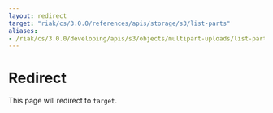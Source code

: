 ```yaml
---
layout: redirect
target: "riak/cs/3.0.0/references/apis/storage/s3/list-parts"
aliases:
- /riak/cs/3.0.0/developing/apis/s3/objects/multipart-uploads/list-parts
---
```


# Redirect

This page will redirect to `target`.
